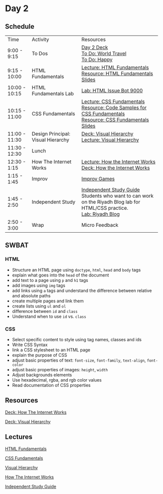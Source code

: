 # Day 2

## Schedule

<table>
    <tr>
        <td>Time</td>
        <td>Activity</td>
        <td>Resources</td>
    </tr>
    <tr>
        <td>9:00 - 9:15</td>
        <td> To Dos</td>
        <td>
        <a href="https://docs.google.com/presentation/d/13WdKRsOFH1jBkkdLtMhrjSPVCRljYivgM3JUMLgpNmY/edit">Day 2 Deck</a></br>
        <a href="https://github.com/learn-co-curriculum/hs-cli-world-travel-todo">To Do: World Travel</a>
        <br>
        <a href="https://github.com/learn-co-curriculum/Html-Album-Cover">To Do: Happy</a>
        </td>
    </tr>
    <tr>
        <td>9:15 - 10:00</td>
        <td>HTML Fundamentals </td>
        <td> 
          <a href="lectures/HTML_Fundamentals">Lecture: HTML Fundamentals</a></br>
          <a href="https://docs.google.com/presentation/d/1eU-4wD5dsxV1t-3CA3T82gbv2K3pAs92pq30HlmXM_U/edit">Resource: HTML Fundamentals Slides</a></br>
        </td>
    </tr>
    <tr>
        <td>10:00 - 10:15</td>
        <td>HTML Fundamentals Lab</td>
        <td> 
          <a href="https://github.com/learn-co-curriculum/HTML-ISSUE-BOT-9000">Lab: HTML Issue Bot 9000</a>
        </td>
    </tr>
    <tr>
      <td>10:15 - 11:00</td>
      <td>CSS Fundamentals </td>
      <td> 
        <a href="lectures/CSS_Fundamentals">Lecture: CSS Fundamentals</a></br>
        <a href="lectures/code_snippet1.md">Resource: Code Samples for CSS Fundamentals</a></br>
        <a href="https://docs.google.com/presentation/d/1wTkUPKfSKt7ueUeKsZ6cYQ0RjRzpnEDLCqKKTB041P8/edit#slide=id.p19">Resource: CSS Fundamentals Slides</a></br>
      </td>
    </tr>
    <tr>
      <td>11:00 - 11:30</td>
      <td>Design Principal: Visual Hierarchy </td>
      <td> 
        <a href="https://docs.google.com/presentation/d/1zDmP-gLao4qE5Fi6qBwQ66cSQccfKN-mZDIKbcLDmFE/edit#slide=id.gafebb4385_0_32">Deck: Visual Hierarchy</a></br>
        <a href="lectures/visual_hierarchy">Lecture: Visual Hierarchy</a></br>
      </td>
    </tr>
    <tr>
      <td>11:30 - 12:30</td>
      <td>Lunch</td>
      <td></td>
    </tr>
    <tr>
      <td>12:30 - 1:15</td>
      <td>How The Internet Works</td>
      <td> 
        <a href="lectures/how_the_internet_works">Lecture: How the Internet Works</a></br>
        <a href="https://docs.google.com/presentation/d/1t0MNjDKfmiSJSG0LP3dmEfK25guIIW8tncV41Hugk2E/edit#slide=id.gafe5def2e_0_109">Deck: How the Internet Works</a></br>
      </td>
    </tr>
    <tr>
      <td>1:15 - 1:45</td>
      <td>Improv</td>
      <td> <a href="https://github.com/learn-co-curriculum/tf-improv-games">Improv Games</a></td>
    </tr>
    <tr>
      <td>1:45 - 2:50</td>
      <td>Independent Study</td>
      <td> 
        <a href="lectures/independent_study">Independent Study Guide</a></br>
        Students who want to can work on the Riyadh Blog lab for HTML/CSS practice.</br>
        <a href="https://github.com/learn-co-curriculum/FE-RIYADH-BLOG">Lab: Riyadh Blog</a></br>
      </td>
    </tr>
    <tr>
      <td>2:50 - 3:00</td>
      <td>Wrap</td>
      <td> Micro Feedback
      </td>
    </tr>

</table>

## SWBAT

### HTML

+ Structure an HTML page using `doctype`, `html`, `head` and `body` tags
+ explain what goes into the `head` of the document
+ add text to a page using `p` and `h1` tags
+ add images using `img` tags
+ add links using `a` tags and understand the difference between relative and absolute paths
+ create multiple pages and link them
+ create lists using `ul` and `ol`
+ difference between `id` and `class`
+ Understand when to use `id` vs. `class`


### CSS
+ Select specific content to style using tag names, classes and ids
+ Write CSS Syntax
+ link a CSS stylesheet to an HTML page
+ explain the purpose of CSS
+ adjust basic properties of text: `font-size`, `font-family`, `text-align`, `font-color`
+ adjust basic properties of images: `height`, `width`
+ Adjust backgrounds elements
+ Use hexadecimal, rgba, and rgb color values
+ Read documentation of CSS properties

## Resources

[Deck: How The Internet Works](https://docs.google.com/presentation/d/1t0MNjDKfmiSJSG0LP3dmEfK25guIIW8tncV41Hugk2E/edit#slide=id.gafe5def2e_0_109)

[Deck: Visual Hierarchy](https://docs.google.com/presentation/d/1zDmP-gLao4qE5Fi6qBwQ66cSQccfKN-mZDIKbcLDmFE/edit#slide=id.gafebb4385_0_32)

## Lectures

<a href="lectures/HTML_Fundamentals">HTML Fundamentals</a>

<a href="lectures/CSS_Fundamentals">CSS Fundamentals</a>

<a href="lectures/visual_hierarchy">Visual Hierarchy</a>

<a href="lectures/how_the_internet_works">How The Internet Works</a>

<a href="lectures/independent_study">Independent Study Guide</a>
